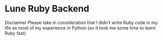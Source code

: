 # Lune Ruby Backend 

Disclaimer
Please take in consideration that I didn't write Ruby code in my life as most of my experience in Python
(so it took me some time to learn Ruby fast)


